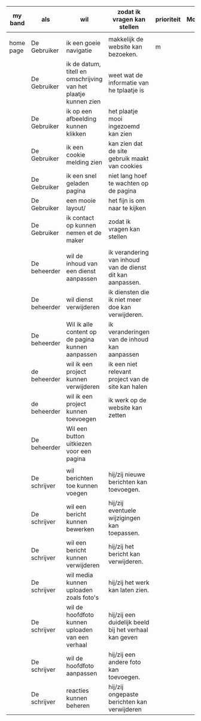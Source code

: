 | my band   | als          | wil                                                              | zodat ik vragen kan stellen                                | prioriteit | MoSCoW | tijd | done   |
|-----------|--------------|------------------------------------------------------------------|------------------------------------------------------------|------------|--------|------|--------|
|           |              |                                                                  |                                                            |            |        |      |        |
| home page | De Gebruiker |  ik een goeie navigatie                                          | makkelijk de website kan bezoeken.                         | m          |        | 1    |        |
|           | De Gebruiker |  ik de datum, titell en omschrijving van het plaatje kunnen zien | weet wat de informatie van he tplaatje is                  |            |        | 1    |        |
|           | De Gebruiker |  ik op een afbeelding kunnen klikken                             | het plaatje mooi ingezoemd kan zien                        |            |        | 1    |        |
|           | De Gebruiker |  ik een cookie melding zien                                      | kan zien dat de site gebruik maakt van cookies             |            |        | 1    |        |
|           | De Gebruiker | ik een snel geladen pagina                                       | niet lang hoef te wachten op de pagina                     |            |        |      |        |
|           | De Gebruiker | een mooie  layout/                                               | het fijn is om naar te kijken                              |            |        |      |        |
|           | De Gebruiker | ik contact op kunnen nemen et de maker                           | zodat ik vragen kan stellen                                |            |        |      |        |
|           |              |                                                                  |                                                            |            |        |      |        |
|           | De beheerder | wil de inhoud van een dienst aanpassen                           | ik verandering van inhoud van de dienst dit kan aanpassen. |            |        | 0    |        |
|           | De beheerder | wil dienst verwijderen                                           | ik diensten die ik niet meer doe kan verwijderen.          |            |        | 0    |        |
|           | De beheerder | Wil ik alle content op de pagina kunnen aanpassen                | ik veranderingen van de inhoud kan aanpassen               |            |        | 2   |        |
|           | de beheerder | wil ik een project kunnen verwijderen                            | ik een niet relevant project van de site kan halen         |            |        | 0    |        |
|           | de beheerder | wil ik een project kunnen toevoegen                              | ik werk op de website kan zetten                           |            |        | ?    |        |
|           | De beheerder | Wil een button uitkiezen voor een pagina                         |                                                            |            |        |      |        |
|           |              |                                                                  |                                                            |            |        |      |        |
|           | De schrijver | wil berichten toe kunnen voegen                                  | hij/zij nieuwe berichten kan toevoegen.                    |            |        | 0    |        |
|           | De schrijver | wil een bericht kunnen bewerken                                  | hij/zij eventuele wijzigingen kan toepassen.               |            |        | 0    |        |
|           | De schrijver | wil een bericht kunnen verwijderen                               | hij/zij het bericht kan verwijderen.                       |            |        | 0    |        |
|           | De schrijver | wil media kunnen uploaden zoals foto's                           | hij/zij het werk kan laten zien.                           |            |        | 3    |        |
|           | De schrijver | wil de hoofdfoto kunnen uploaden van een verhaal                 | hij/zij een duidelijk beeld bij het verhaal kan geven      |            |        | 0,5  |        |
|           | De schrijver | wil de hoofdfoto aanpassen                                       | hij/zij een andere foto kan toevoegen.                     |            |        | 0,5  |        |
|           | De schrijver | reacties kunnen beheren                                          | hij/zij ongepaste berichten kan verwijderen                |            |        | 0    | N.V.T. |
